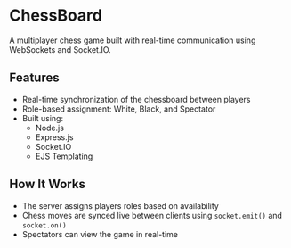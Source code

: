 # ChessBoard

A multiplayer chess game built with real-time communication using WebSockets and Socket.IO.

## Features

- Real-time synchronization of the chessboard between players
- Role-based assignment: White, Black, and Spectator
- Built using:
  - Node.js
  - Express.js
  - Socket.IO
  - EJS Templating

## How It Works

- The server assigns players roles based on availability
- Chess moves are synced live between clients using `socket.emit()` and `socket.on()`
- Spectators can view the game in real-time

